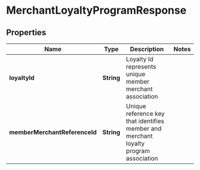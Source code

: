 
# MerchantLoyaltyProgramResponse

## Properties
Name | Type | Description | Notes
------------ | ------------- | ------------- | -------------
**loyaltyId** | **String** | Loyalty Id represents unique member merchant association | 
**memberMerchantReferenceId** | **String** | Unique reference key that identifies member and merchant loyalty program association | 



